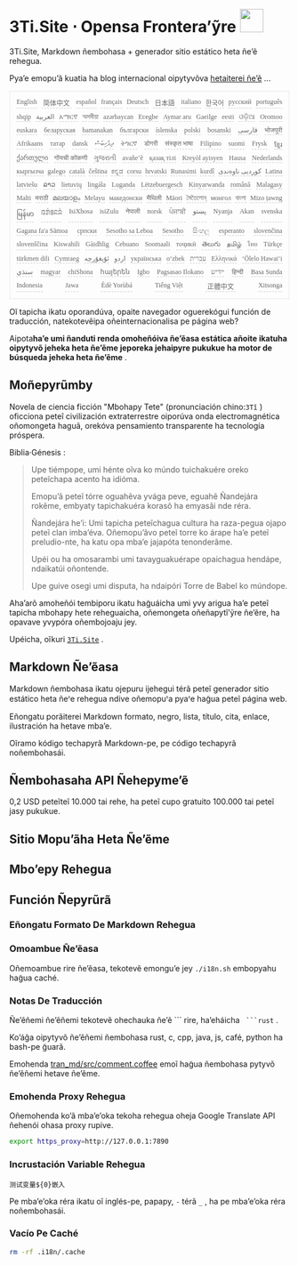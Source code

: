 <h1 style="justify-content:space-between">3Ti.Site ⋅ Opensa Frontera’ỹre <img src="//i-01.eu.org/3Ti/logo.svg" style="user-select:none;margin-top:-1px;width:42px"></h1>

3Ti.Site, Markdown ñembohasa + generador sitio estático heta ñe’ẽ rehegua.

Pya’e emopu’ã kuatia ha blog internacional oipytyvõva [hetaiterei ñe’ẽ](https://github.com/i18n-site/node/blob/main/lang/src/index.js) ...

<pre class="langli" style="display:flex;flex-wrap:wrap;background:transparent;border:1px solid #eee;font-size:12px;box-shadow:0 0 3px inset #eee;padding:12px 5px 4px 12px;justify-content:space-between;"><style>pre.langli i{font-weight:300;font-family:s;margin-right:7px;margin-bottom:8px;font-style:normal;color:#666;border-bottom:1px dashed #ccc;}</style><i>English</i><i> 简体中文 </i><i>español</i><i>français</i><i>Deutsch</i><i> 日本語 </i><i>italiano</i><i>한국어</i><i>русский</i><i>português</i><i>shqip</i><i>‫العربية‬</i><i>አማርኛ</i><i>অসমীয়া</i><i>azərbaycan</i><i>Eʋegbe</i><i>Aymar aru</i><i>Gaeilge</i><i>eesti</i><i>ଓଡ଼ିଆ</i><i>Oromoo</i><i>euskara</i><i>беларуская</i><i>bamanakan</i><i>български</i><i>íslenska</i><i>polski</i><i>bosanski</i><i>‫فارسی‬</i><i>भोजपुरी</i><i>Afrikaans</i><i>татар</i><i>dansk</i><i>‫ދިވެހިބަސް‬</i><i>ትግርኛ</i><i>डोगरी</i><i>संस्कृत भाषा</i><i>Filipino</i><i>suomi</i><i>Frysk</i><i>ខ្មែរ</i><i>ქართული</i><i>गोंयची कोंकणी</i><i>ગુજરાતી</i><i>avañe’ẽ</i><i>қазақ тілі</i><i>Kreyòl ayisyen</i><i>Hausa</i><i>Nederlands</i><i>кыргызча</i><i>galego</i><i>català</i><i>čeština</i><i>ಕನ್ನಡ</i><i>corsu</i><i>hrvatski</i><i>Runasimi</i><i>kurdî</i><i>‫کوردیی ناوەندی‬</i><i>Latina</i><i>latviešu</i><i>ລາວ</i><i>lietuvių</i><i>lingála</i><i>Luganda</i><i>Lëtzebuergesch</i><i>Kinyarwanda</i><i>română</i><i>Malagasy</i><i>Malti</i><i>मराठी</i><i>മലയാളം</i><i>Melayu</i><i>македонски</i><i>मैथिली</i><i>Māori</i><i>মৈতৈলোন্</i><i>монгол</i><i>বাংলা</i><i>Mizo ṭawng</i><i>မြန်မာ</i><i>𞄀𞄄𞄰𞄩𞄍𞄜𞄰</i><i>IsiXhosa</i><i>isiZulu</i><i>नेपाली</i><i>norsk</i><i>ਪੰਜਾਬੀ</i><i>‫پښتو‬</i><i>Nyanja</i><i>Akan</i><i>svenska</i><i>Gagana fa'a Sāmoa</i><i>српски</i><i>Sesotho sa Leboa</i><i>Sesotho</i><i>සිංහල</i><i>esperanto</i><i>slovenčina</i><i>slovenščina</i><i>Kiswahili</i><i>Gàidhlig</i><i>Cebuano</i><i>Soomaali</i><i>тоҷикӣ</i><i>తెలుగు</i><i>தமிழ்</i><i>ไทย</i><i>Türkçe</i><i>türkmen dili</i><i>Cymraeg</i><i>‫ئۇيغۇرچە‬</i><i>‫اردو‬</i><i>українська</i><i>o‘zbek</i><i>‫עברית‬</i><i>Ελληνικά</i><i>ʻŌlelo Hawaiʻi</i><i>‫سنڌي‬</i><i>magyar</i><i>chiShona</i><i>հայերեն</i><i>Igbo</i><i>Pagsasao Ilokano</i><i>‫ייִדיש‬</i><i>हिन्दी</i><i>Basa Sunda</i><i>Indonesia</i><i>Jawa</i><i>Èdè Yorùbá</i><i>Tiếng Việt</i><i> 正體中文 </i><i>Xitsonga</i></pre>

Oĩ tapicha ikatu oporandúva, opaite navegador oguerekógui función de traducción, natekotevẽipa oñeinternacionalisa pe página web?

Aipota**ha’e umi ñanduti renda omoheñóiva ñe’ẽasa estática añoite ikatuha oipytyvõ jeheka heta ñe’ẽme jeporeka jehaipyre pukukue ha motor de búsqueda jeheka heta ñe’ẽme** .

## Moñepyrũmby

Novela de ciencia ficción &quot;Mbohapy Tete&quot; (pronunciación chino:`3Tǐ` ) oficciona peteî civilización extraterrestre oiporúva onda electromagnética oñomongeta haguã, orekóva pensamiento transparente ha tecnología próspera.

Biblia·Génesis :

> Upe tiémpope, umi hénte oĩva ko múndo tuichakuére oreko peteĩchapa acento ha idióma.
>
> Emopu’ã peteĩ tórre oguahẽva yvága peve, eguahẽ Ñandejára rokẽme, embyaty tapichakuéra korasõ ha emyasãi nde réra.
>
> Ñandejára he’i: Umi tapicha peteĩchagua cultura ha raza-pegua ojapo peteĩ clan imba’éva. Oñemopu’ãvo peteĩ torre ko árape ha’e peteĩ preludio-nte, ha katu opa mba’e jajapóta tenonderãme.
>
> Upéi ou ha omosarambi umi tavayguakuérape opaichagua hendápe, ndaikatúi oñontende.
>
> Upe guive osegi umi disputa, ha ndaipóri Torre de Babel ko múndope.

Aha’arõ amoheñói tembiporu ikatu hag̃uáicha umi yvy arigua ha’e peteĩ tapicha mbohapy hete reheguaicha, oñemongeta oñeñapytĩ’ỹre ñe’ẽre, ha opavave yvypóra oñembojoaju jey.

Upéicha, oĩkuri [`3Ti.Site`](//3Ti.Site) .

## Markdown Ñe’ẽasa

Markdown ñembohasa ikatu ojepuru ijehegui térã peteĩ generador sitio estático heta ñeꞌe rehegua ndive oñemopuꞌa pyaꞌe hag̃ua peteĩ página web.

Eñongatu porãiterei Markdown formato, negro, lista, título, cita, enlace, ilustración ha hetave mba’e.

Oĩramo kódigo techapyrã Markdown-pe, pe código techapyrã noñembohasái.

## Ñembohasaha API Ñehepyme’ẽ

0,2 USD peteĩteĩ 10.000 tai rehe, ha peteĩ cupo gratuito 100.000 tai peteĩ jasy pukukue.

## Sitio Mopu’ãha Heta Ñe’ẽme

## Mbo’epy Rehegua

## Función Ñepyrũrã

### Eñongatu Formato De Markdown Rehegua

### Omoambue Ñe’ẽasa

Oñemoambue rire ñe’ẽasa, tekotevẽ emongu’e jey `./i18n.sh` embopyahu hag̃ua caché.

### Notas De Traducción

Ñe’ẽñemi ñe’ẽñemi tekotevẽ ohechauka ñe’ẽ \``` rire, ha’eháicha ` ```rust` .

Ko’áĝa oipytyvõ ñe’ẽñemi ñembohasa rust, c, cpp, java, js, café, python ha bash-pe g̃uarã.

Emohenda [tran_md/src/comment.coffee](https://github.com/i18n-site/node/blob/main/tran_md/src/comment.coffee) emoĩ hag̃ua ñembohasa pytyvõ ñe’ẽñemi hetave ñe’ẽme.

### Emohenda Proxy Rehegua

Oñemohenda ko’ã mba’e’oka tekoha rehegua oheja Google Translate API ñehenói ohasa proxy rupive.

```bash
export https_proxy=http://127.0.0.1:7890
```

### Incrustación Variable Rehegua

```
测试变量${0}嵌入
```

Pe mba’e’oka réra ikatu oĩ inglés-pe, papapy, `-` térã `_` , ha pe mba’e’oka réra noñembohasái.

### Vacío Pe Caché

```bash
rm -rf .i18n/.cache
```
